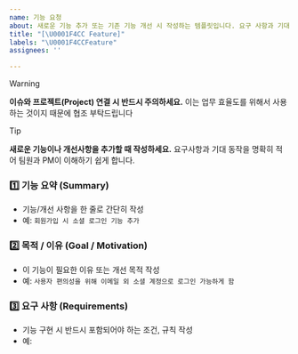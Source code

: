 ```yaml
---
name: 기능 요청
about: 새로운 기능 추가 또는 기존 기능 개선 시 작성하는 템플릿입니다. 요구 사항과 기대 동작을 반드시 포함해주세요.
title: "[\U0001F4CC Feature]"
labels: "\U0001F4CCFeature"
assignees: ''

---
```


> [!WARNING]
> **이슈와 프로젝트(Project) 연결 시 반드시 주의하세요.**
> 이는 업무 효율도를 위해서 사용하는 것이지 때문에 협조 부탁드립니다

> [!TIP]
> **새로운 기능이나 개선사항을 추가할 때 작성하세요.**
> 요구사항과 기대 동작을 명확히 적어 팀원과 PM이 이해하기 쉽게 합니다.

### 1️⃣ 기능 요약 (Summary)
- 기능/개선 사항을 한 줄로 간단히 작성  
- 예: `회원가입 시 소셜 로그인 기능 추가`

### 2️⃣ 목적 / 이유 (Goal / Motivation)
- 이 기능이 필요한 이유 또는 개선 목적 작성  
- 예: `사용자 편의성을 위해 이메일 외 소셜 계정으로 로그인 가능하게 함`

### 3️⃣ 요구 사항 (Requirements)
- 기능 구현 시 반드시 포함되어야 하는 조건, 규칙 작성  
- 예:
